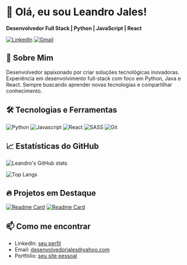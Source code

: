 # 👋 Olá, eu sou Leandro Jales!

**Desenvolvedor Full Stack | Python | JavaScript | React**

[![LinkedIn](https://img.shields.io/badge/LinkedIn-0077B5?style=for-the-badge&logo=linkedin&logoColor=white)](https://www.linkedin.com/in/lcjales/)
[![Gmail](https://img.shields.io/badge/Gmail-D14836?style=for-the-badge&logo=gmail&logoColor=white)](mailto:desenvolvedorjales@yahoo.com)

## 🚀 Sobre Mim

Desenvolvedor apaixonado por criar soluções tecnológicas inovadoras. Experiência em desenvolvimento full-stack com foco em Python, Java e React. Sempre buscando aprender novas tecnologias e compartilhar conhecimento.

## 🛠️ Tecnologias e Ferramentas

![Python](https://img.shields.io/badge/Python-3776AB?style=for-the-badge&logo=python&logoColor=white)
![Javascript](https://img.shields.io/badge/JavaScript-F7DF1E?logo=javascript&logoColor=black&style=for-the-badge)
![React](https://img.shields.io/badge/React-20232A?style=for-the-badge&logo=react&logoColor=61DAFB)
![SASS](https://img.shields.io/badge/Sass-CC6699?logo=sass&logoColor=white&style=for-the-badge)
![Git](https://img.shields.io/badge/Git-F05032?style=for-the-badge&logo=git&logoColor=white)

## 📈 Estatísticas do GitHub

![Leandro's GitHub stats](https://github-readme-stats.vercel.app/api?username=leandrojales2&show_icons=true&theme=dark)

![Top Langs](https://github-readme-stats.vercel.app/api/top-langs/?username=leandrojales2&layout=compact&theme=dark)

## 🔥 Projetos em Destaque

[![Readme Card](https://github-readme-stats.vercel.app/api/pin/?username=leandrojales2&repo=spring-boot-java&theme=dark)](https://github.com/leandrojales2/spring-boot-java)
[![Readme Card](https://github-readme-stats.vercel.app/api/pin/?username=leandrojales2&repo=python-api-rest&theme=dark)](https://github.com/leandrojales2/python-api-rest)

## 📫 Como me encontrar

- LinkedIn: [seu perfil](https://www.linkedin.com/in/lcjales/)
- Email: desenvolvedorjales@yahoo.com
- Portfólio: [seu site pessoal](https://leandrojales2.github.io/portifolio-profissional/)
